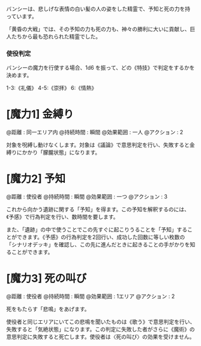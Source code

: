 バンシーは、悲しげな表情の白い髪の人の姿をした精霊で、予知と死の力を持っています。

「黄昏の大戦」では、その予知の力も死の力も、神々の勝利に大いに貢献し、巨人たちから最も恐れられた精霊でした。

### 使役判定

バンシーの魔力を行使する場合、1d6 を振って、どの《特技》で判定をするかを決めます。

1-3:《礼儀》	4-5:《崇拝》	6:《情熱》

# [魔力1] 金縛り

@距離 : 同一エリア内	@持続時間 : 瞬間	@効果範囲 : 一人	@アクション : 2

対象を呪縛し動けなくします。対象は《議論》で意思判定を行い、失敗すると金縛りにかかり「朦朧状態」になります。

# [魔力2] 予知

@距離 : 使役者	@持続時間 : 瞬間	@効果範囲 : 一つ	@アクション : 3

これから向かう遺跡に関する「予知」を得ます。この予知を解釈するのには、《予感》で行為判定を行い、数時間を要します。

また、「遺跡」の中で使うことでこの先すぐに起こりうることを「予知」することができます。《予感》の行為判定を2回行い、成功した回数に等しい枚数の「シナリオデッキ」を確認し、この先に進んだときに起きることの手がかりを知ることができます。

# [魔力3] 死の叫び

@距離 : 使役者	@持続時間 : 瞬間	@効果範囲 : 1エリア	@アクション : 2

死をもたらす「悲鳴」をあげます。

使役者と同じエリアにいてこの悲鳴を聞いたものは《歌う》で意思判定を行い、失敗すると「気絶状態」になります。この判定に失敗した者がさらに《魔術》の意思判定に失敗すると死亡します。使役者は〈死の叫び〉の効果を受けません。
